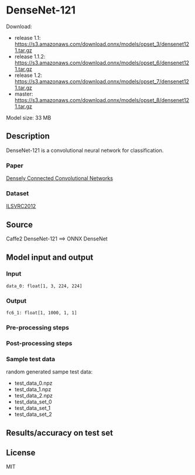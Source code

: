 # DenseNet-121

Download:
- release 1.1: https://s3.amazonaws.com/download.onnx/models/opset_3/densenet121.tar.gz
- release 1.1.2: https://s3.amazonaws.com/download.onnx/models/opset_6/densenet121.tar.gz
- release 1.2: https://s3.amazonaws.com/download.onnx/models/opset_7/densenet121.tar.gz
- master: https://s3.amazonaws.com/download.onnx/models/opset_8/densenet121.tar.gz

Model size: 33 MB

## Description
DenseNet-121 is a convolutional neural network for classification.

### Paper
[Densely Connected Convolutional Networks](https://arxiv.org/abs/1608.06993)

### Dataset
[ILSVRC2012](http://www.image-net.org/challenges/LSVRC/2012/)

## Source
Caffe2 DenseNet-121 ==> ONNX DenseNet

## Model input and output
### Input
```
data_0: float[1, 3, 224, 224]
```
### Output
```
fc6_1: float[1, 1000, 1, 1]
```
### Pre-processing steps
### Post-processing steps
### Sample test data
random generated sampe test data:
- test_data_0.npz
- test_data_1.npz
- test_data_2.npz
- test_data_set_0
- test_data_set_1
- test_data_set_2

## Results/accuracy on test set

## License
MIT
